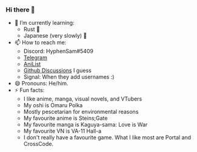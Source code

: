 ### Hi there 👋

<!--
**HyphenSam/HyphenSam** is a ✨ _special_ ✨ repository because its `README.md` (this file) appears on your GitHub profile.

Here are some ideas to get you started:

- 🔭 I’m currently working on ...
- 🌱 I’m currently learning ...
- 👯 I’m looking to collaborate on ...
- 🤔 I’m looking for help with ...
- 💬 Ask me about ...
- 📫 How to reach me: ...
- 😄 Pronouns: ...
- ⚡ Fun fact: ...
-->
- 🌱 I’m currently learning: 
  - Rust 🦀
  - Japanese (very slowly) 🍙
- 📫 How to reach me:
  - Discord: HyphenSam#5409
  - [Telegram](https://t.me/HyphenSam)
  - [AniList](https://anilist.co/user/HyphenSam/)
  - [Github Discussions](https://github.com/HyphenSam/HyphenSam/discussions) I guess
  - Signal: When they add usernames :)
- 😄 Pronouns: He/him.
- ⚡ Fun facts:
  - I like anime, manga, visual novels, and VTubers
  - My oshi is Omaru Polka
  - Mostly pescetarian for environmental reasons
  - My favourite anime is Steins;Gate
  - My favourite manga is Kaguya-sama: Love is War
  - My favourite VN is VA-11 Hall-a
  - I don't really have a favourite game. What I like most are Portal and CrossCode.
